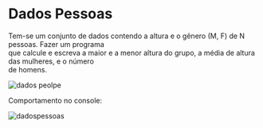 # Dados Pessoas

Tem-se um conjunto de dados contendo a altura e o gênero (M, F) de N pessoas. Fazer um programa <br>
que calcule e escreva a maior e a menor altura do grupo, a média de altura das mulheres, e o número <br>
de homens. <br>

![dados peolpe](https://user-images.githubusercontent.com/24979432/186004966-1af92f4d-4b2c-4cc7-81f4-3dd33546b72d.png) <br>

Comportamento no console: <br>





![dadospessoas](https://user-images.githubusercontent.com/24979432/186004979-8d9d236f-609c-46a6-9c65-303bdeb4fb75.png)










